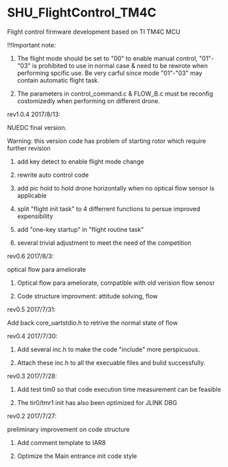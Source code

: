 # SHU_FlightControl_TM4C
Flight control firmware development based on TI TM4C MCU


!!!Important note:

1. The flight mode should be set to "00" to enable manual control, "01"-"03" is prohibited to use in normal case & need to be rewrote when performing spcific use. Be very carful since mode "01"-"03" may contain automatic flight task.

2. The parameters in control_command.c & FLOW_B.c must be reconfig costomizedly when performing on different drone.

rev1.0.4 2017/8/13:

NUEDC final version. 

Warning: this version code has problem of starting rotor which require further revision

1. add key detect to enable flight mode change

2. rewrite auto control code

3. add pic hold to hold drone horizontally when no optical flow sensor is applicable

4. split "flight init task" to 4 differrent functions to persue improved expensibility

5. add "one-key startup" in "flight routine task"

6. several trivial adjustment to meet the need of the competition


rev0.6 2017/8/3:

optical flow para ameliorate

1. Optical flow para ameliorate, compatible with old verision flow senosr

2. Code structure improvment: attitude solving, flow

rev0.5 2017/7/31:

Add back core_uartstdio.h to retrive the normal state of flow

rev0.4 2017/7/30:

1. Add several inc.h to make the code "include" more perspicuous.

2. Attach these inc.h to all the execuable files and bulid successfully.

rev0.3 2017/7/28:

1. Add test tim0 so that code execution time measurement can be feasible

2. The tir0/tmr1 init has also been optimized for JLINK DBG

rev0.2 2017/7/27:

preliminary improvement on code structure

1. Add comment template to IAR8

2. Optimize the Main entrance init code style

